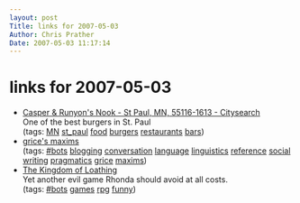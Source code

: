 ```yaml
---
layout: post
Title: links for 2007-05-03  
Author: Chris Prather
Date: 2007-05-03 11:17:14
---
```


# links for 2007-05-03
<ul class="delicious">
	<li>
		<div class="delicious-link"><a href="http://twincities.citysearch.com/profile/5533527/st_paul_mn/casper_runyon_s_nook.html">Casper & Runyon's Nook - St Paul, MN, 55116-1613 - Citysearch</a></div>
		<div class="delicious-extended">One of the best burgers in St. Paul</div>
		<div class="delicious-tags">(tags: <a href="http://del.icio.us/perigrin/MN">MN</a> <a href="http://del.icio.us/perigrin/st_paul">st_paul</a> <a href="http://del.icio.us/perigrin/food">food</a> <a href="http://del.icio.us/perigrin/burgers">burgers</a> <a href="http://del.icio.us/perigrin/restaurants">restaurants</a> <a href="http://del.icio.us/perigrin/bars">bars</a>)</div>
	</li>
	<li>
		<div class="delicious-link"><a href="http://www.ux1.eiu.edu/~cfbxb/class/1900/prag/grice.htm">grice's maxims</a></div>
		<div class="delicious-tags">(tags: <a href="http://del.icio.us/perigrin/#bots">#bots</a> <a href="http://del.icio.us/perigrin/blogging">blogging</a> <a href="http://del.icio.us/perigrin/conversation">conversation</a> <a href="http://del.icio.us/perigrin/language">language</a> <a href="http://del.icio.us/perigrin/linguistics">linguistics</a> <a href="http://del.icio.us/perigrin/reference">reference</a> <a href="http://del.icio.us/perigrin/social">social</a> <a href="http://del.icio.us/perigrin/writing">writing</a> <a href="http://del.icio.us/perigrin/pragmatics">pragmatics</a> <a href="http://del.icio.us/perigrin/grice">grice</a> <a href="http://del.icio.us/perigrin/maxims">maxims</a>)</div>
	</li>
	<li>
		<div class="delicious-link"><a href="http://www6.kingdomofloathing.com/login.php?loginid=ef839f7aad1346458663ac2e0fa47be2">The Kingdom of Loathing</a></div>
		<div class="delicious-extended">Yet another evil game Rhonda should avoid at all costs.</div>
		<div class="delicious-tags">(tags: <a href="http://del.icio.us/perigrin/#bots">#bots</a> <a href="http://del.icio.us/perigrin/games">games</a> <a href="http://del.icio.us/perigrin/rpg">rpg</a> <a href="http://del.icio.us/perigrin/funny">funny</a>)</div>
	</li>
</ul>

